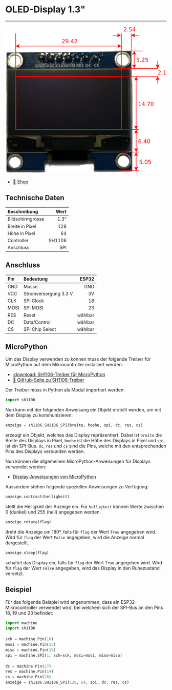 # OLED-Display 1.3"
---

![OLED-Display 1.3"](./oled-1_3.svg)

* [:link: Shop][1]


## Technische Daten

| Beschreibung     |   Wert |
|:---------------- | ------:|
| Bildschirmgrösse |   1.3" |
| Breite in Pixel  |    128 |
| Höhe in Pixel    |     64 |
| Controller       | SH1106 |
| Anschluss        |    SPI |

## Anschluss

| Pin  | Bedeutung             |   ESP32 |
|:---- |:--------------------- | -------:|
| GND  | Masse                 |     GND |
| VCC  | Stromversorgung 3.3 V |      3V |
| CLK  | SPI Clock             |      18 |
| MOSI | SPI MOSI              |      23 |
| RES  | Reset                 | wählbar |
| DC   | Data/Control          | wählbar |
| CS   | SPI Chip Select       | wählbar |

## MicroPython

Um das Display verwenden zu können muss der folgende Treiber für MicroPython auf dem Mikrocontroller installiert werden:

* [:download: SH1106-Treiber für MicroPython](./sh1106.py)
* [:link: GitHub-Seite zu SH1106-Treiber][2]

Der Treiber muss in Python als Modul importiert werden:

``` python
import sh1106
```

Nun kann mit der folgenden Anweisung ein Objekt erstellt werden, um mit dem Display zu kommunizieren:

~~~ python
anzeige = sh1106.SH1106_SPI(breite, hoehe, spi, dc, res, cs)
~~~
erzeugt ein Objekt, welches das Display repräsentiert. Dabei ist `breite` die Breite des Displays in Pixel, `hoehe` ist die Höhe des Displays in Pixel und `spi` ist ein SPI-Bus. `dc`, `res` und `cs` sind die Pins, welche mit den entsprechenden Pins des Displays verbunden werden.

Nun können die allgemeinen MicroPython-Anweisungen für Displays verwendet werden:

* [Display-Anweisungen von MicroPython](?page=../9-micropython/)

Ausserdem stehen folgende speziellen Anweisungen zu Verfügung:

~~~ python
anzeige.contrast(helligkeit)
~~~
stellt die Helligkeit der Anzeige ein. Für `helligkeit` können Werte zwischen 0 (dunkel) und 255 (hell) angegeben werden.

~~~ python
anzeige.rotate(flag)
~~~
dreht die Anzeige um 180°, falls für `flag` der Wert `True` angegeben wird. Wird für `flag` der Wert `False` angegeben, wird die Anzeige normal dargestellt.

~~~ python
anzeige.sleep(flag)
~~~
schaltet das Display ein, falls für `flag` der Wert `True` angegeben wird. Wird für `flag` der Wert `False` angegeben, wird das Display in den Ruhezustand versetzt.


## Beispiel

Für das folgende Beispiel wird angenommen, dass ein ESP32-Mikrocontroller verwendet wird, bei welchem sich der SPI-Bus an den Pins 18, 19 und 23 befindet:

``` python
import machine
import sh1106

sck = machine.Pin(18)
mosi = machine.Pin(23)
miso = machine.Pin(19)
spi = machine.SPI(1, sck=sck, mosi=mosi, miso=miso)

dc = machine.Pin(27)
res = machine.Pin(14)
cs = machine.Pin(26)
anzeige = sh1106.SH1106_SPI(128, 64, spi, dc, res, cs)
```

[1]: https://www.play-zone.ch/de/oled-modul-1-3-128-x-64-pixel-spi-weiss-sh1106.html
[2]: https://github.com/robert-hh/SH1106
